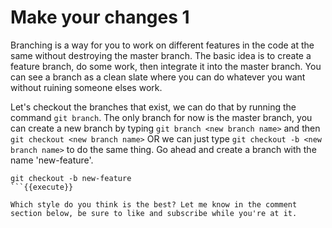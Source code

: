 # Make your changes 1
Branching is a way for you to work on different features in the code at the same without destroying the master branch. The basic idea is to create a feature branch, do some work, then integrate it into the master branch. You can see a branch as a clean slate where you can do whatever you want without ruining someone elses work.

Let's checkout the branches that exist, we can do that by running the command `git branch`. The only branch for now is the master branch, you can create a new branch by typing `git branch <new branch name>` and then `git checkout <new branch name>` OR we can just type `git checkout -b <new branch name>` to do the same thing. Go ahead and create a branch with the name 'new-feature'.

```git
git checkout -b new-feature
```{{execute}}

Which style do you think is the best? Let me know in the comment section below, be sure to like and subscribe while you're at it.